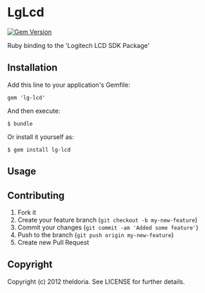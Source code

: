# LgLcd

[![Gem Version](https://badge.fury.io/rb/lg-lcd.png)](http://badge.fury.io/rb/lg-lcd)

Ruby binding to the 'Logitech LCD SDK Package'

## Installation

Add this line to your application's Gemfile:

    gem 'lg-lcd'

And then execute:

    $ bundle

Or install it yourself as:

    $ gem install lg-lcd

## Usage



## Contributing

1. Fork it
2. Create your feature branch (`git checkout -b my-new-feature`)
3. Commit your changes (`git commit -am 'Added some feature'`)
4. Push to the branch (`git push origin my-new-feature`)
5. Create new Pull Request

## Copyright

Copyright (c) 2012 theldoria. See LICENSE for further details.
